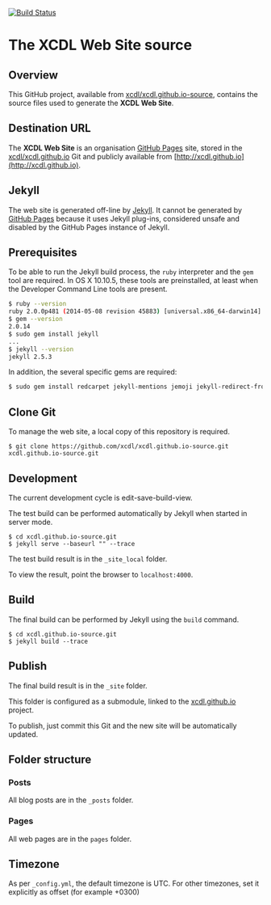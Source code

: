 [![Build Status](https://travis-ci.org/xcdl/xcdl.github.io-source.svg?branch=master)](https://travis-ci.org/xcdl/xcdl.github.io-source)

# The XCDL Web Site source

## Overview

This GitHub project, available from [xcdl/xcdl.github.io-source](https://github.com/xcdl/xcdl.github.io-source), contains the source files used to generate the **XCDL Web Site**.

## Destination URL

The **XCDL Web Site** is an organisation [GitHub Pages](https://pages.github.com) site, stored in the [xcdl/xcdl.github.io](https://github.com/xcdl/xcdl.github.io) Git and publicly available from [http://xcdl.github.io](http://xcdl.github.io).

## Jekyll

The web site is generated off-line by [Jekyll](http://jekyllrb.com). It cannot be generated by [GitHub Pages](https://pages.github.com) because it uses Jekyll plug-ins, considered unsafe and disabled by the GitHub Pages instance of Jekyll.

## Prerequisites

To be able to run the Jekyll build process, the `ruby` interpreter and the `gem` tool are required. In OS X 10.10.5, these tools are preinstalled, at least when the Developer Command Line tools are present.

```bash
$ ruby --version
ruby 2.0.0p481 (2014-05-08 revision 45883) [universal.x86_64-darwin14]
$ gem --version
2.0.14
$ sudo gem install jekyll
...
$ jekyll --version
jekyll 2.5.3
```

In addition, the several specific gems are required:

```bash
$ sudo gem install redcarpet jekyll-mentions jemoji jekyll-redirect-from jekyll-feed jekyll-sitemap jekyll-last-modified-at
```

## Clone Git

To manage the web site, a local copy of this repository is required.

```
$ git clone https://github.com/xcdl/xcdl.github.io-source.git xcdl.github.io-source.git
```

## Development

The current development cycle is edit-save-build-view.

The test build can be performed automatically by Jekyll when started in server mode.

```
$ cd xcdl.github.io-source.git
$ jekyll serve --baseurl "" --trace
```

The test build result is in the `_site_local` folder.

To view the result, point the browser to `localhost:4000`.

## Build

The final build can be performed by Jekyll using the `build` command.

```
$ cd xcdl.github.io-source.git
$ jekyll build --trace
```

## Publish

The final build result is in the `_site` folder.

This folder is configured as a submodule, linked to the [xcdl.github.io](https://github.com/xcdl/xcdl.github.io) project.

To publish, just commit this Git and the new site will be automatically updated.

## Folder structure

### Posts

All blog posts are in the `_posts` folder.

### Pages

All web pages are in the `pages` folder.

## Timezone

As per `_config.yml`, the default timezone is UTC. For other timezones, set it explicitly as offset (for example +0300)
